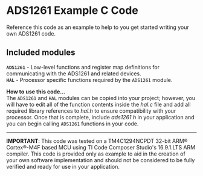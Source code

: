 # ADS1261 Example C Code
Reference this code as an example to help to you get started writing your own ADS1261 code.

## Included modules

**`ADS1261`** - Low-level functions and register map definitions for communicating with the ADS1261 and related devices.
\
**`HAL`** - Processor specific functions required by the `ADS1261` module.

**How to use this code...**
\
The `ADS1261` and `HAL` modules can be copied into your project; however, you will have to edit all of the function contents inside the *hal.c* file and add all required library references to *hal.h* to ensure compatibility with your processor. Once that is complete, include *ads1261.h* in your application and you can begin calling `ADS1261` functions in your code.

---

**IMPORTANT**: This code was tested on a TM4C1294NCPDT 32-bit ARM® Cortex®-M4F based MCU using TI Code Composer Studio's 16.9.1.LTS ARM compiler. This code is provided only as example to aid in the creation of your own software implementation and should not be considered to be fully verified and ready for use in your application.